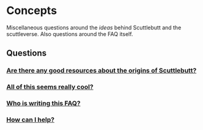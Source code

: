 # Concepts
Miscellaneous questions around the _ideas_ behind Scuttlebutt and the scuttleverse.  Also questions around the FAQ itself.

## Questions
### [Are there any good resources about the origins of Scuttlebutt?](resources.md)
### [All of this seems really cool?](cool.md)
### [Who is writing this FAQ?](faq-credits.md)
### [How can I help?](help.md)
